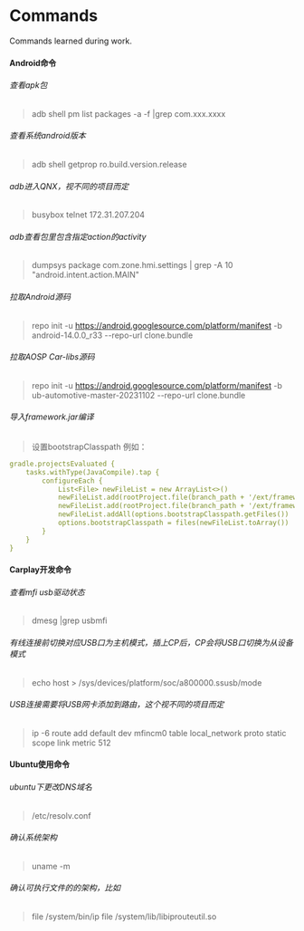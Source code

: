 # Commands
Commands learned during work.



#### Android命令

###### 查看apk包

> adb shell pm list packages -a -f |grep com.xxx.xxxx



###### 查看系统android版本

> adb shell getprop ro.build.version.release



###### adb进入QNX，视不同的项目而定

> busybox telnet 172.31.207.204



###### adb查看包里包含指定action的activity

> dumpsys package com.zone.hmi.settings | grep -A 10 "android.intent.action.MAIN"



###### 拉取Android源码

> repo init -u https://android.googlesource.com/platform/manifest -b android-14.0.0_r33 --repo-url clone.bundle



###### 拉取AOSP Car-libs源码

> repo init -u https://android.googlesource.com/platform/manifest -b ub-automotive-master-20231102 --repo-url clone.bundle



###### 导入framework.jar编译

> 设置bootstrapClasspath
> 例如：

```yaml
gradle.projectsEvaluated {
    tasks.withType(JavaCompile).tap {
        configureEach {
            List<File> newFileList = new ArrayList<>()
            newFileList.add(rootProject.file(branch_path + '/ext/framework-bluetooth.jar'))
            newFileList.add(rootProject.file(branch_path + '/ext/framework-wifi.jar'))
            newFileList.addAll(options.bootstrapClasspath.getFiles())
            options.bootstrapClasspath = files(newFileList.toArray())
        }
    }
}
```





#### Carplay开发命令

###### 查看mfi usb驱动状态

> dmesg |grep usbmfi



###### 有线连接前切换对应USB口为主机模式，插上CP后，CP会将USB口切换为从设备模式

> echo host > /sys/devices/platform/soc/a800000.ssusb/mode



###### USB连接需要将USB网卡添加到路由，这个视不同的项目而定

> ip -6 route add default dev mfincm0 table local_network proto static scope link metric 512





#### Ubuntu使用命令

###### ubuntu下更改DNS域名

> /etc/resolv.conf



###### 确认系统架构

> uname -m



###### 确认可执行文件的的架构，比如

> file /system/bin/ip
> file /system/lib/libiprouteutil.so
